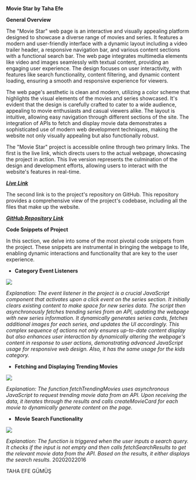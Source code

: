 <a name="_dsiqemgp8w9j"></a>**Movie Star by Taha Efe**


<a name="_z3q86rlf2xit"></a>**General Overview**

The "Movie Star" web page is an interactive and visually appealing platform designed to showcase a diverse range of movies and series. It features a modern and user-friendly interface with a dynamic layout including a video trailer header, a responsive navigation bar, and various content sections with a functional search bar. The web page integrates multimedia elements like video and images seamlessly with textual content, providing an engaging user experience. The design focuses on user interactivity, with features like search functionality, content filtering, and dynamic content loading, ensuring a smooth and responsive experience for viewers.

The web page's aesthetic is clean and modern, utilizing a color scheme that highlights the visual elements of the movies and series showcased. It's evident that the design is carefully crafted to cater to a wide audience, appealing to movie enthusiasts and casual viewers alike. The layout is intuitive, allowing easy navigation through different sections of the site. The integration of APIs to fetch and display movie data demonstrates a sophisticated use of modern web development techniques, making the website not only visually appealing but also functionally robust.

The "Movie Star" project is accessible online through two primary links. The first is the live link, which directs users to the actual webpage, showcasing the project in action. This live version represents the culmination of the design and development efforts, allowing users to interact with the website's features in real-time.

[***Live Link***](https://steadytaha.github.io/MovieStar/)

The second link is to the project's repository on GitHub. This repository provides a comprehensive view of the project's codebase, including all the files that make up the website.

[***GitHub Repository Link***](https://github.com/steadytaha/MovieStar)





<a name="_cll1h0b7rqmk"></a>**Code Snippets of Project**

In this section, we delve into some of the most pivotal code snippets from the project. These snippets are instrumental in bringing the webpage to life, enabling dynamic interactions and functionality that are key to the user experience.

- **Category Event Listeners**

![](Aspose.Words.66a97e20-3358-4917-a708-913f3ed893da.001.png)

*Explanation: The event listener in the project is a crucial JavaScript component that activates upon a click event on the series section. It initially clears existing content to make space for new series data. The script then asynchronously fetches trending series from an API, updating the webpage with new series information. It dynamically generates series cards, fetches additional images for each series, and updates the UI accordingly. This complex sequence of actions not only ensures up-to-date content display but also enhances user interaction by dynamically altering the webpage's content in response to user actions, demonstrating advanced JavaScript usage for responsive web design. Also, it has the same usage for the kids category.*

- **Fetching and Displaying Trending Movies**

![](Aspose.Words.66a97e20-3358-4917-a708-913f3ed893da.002.png)

*Explanation: The function fetchTrendingMovies uses asynchronous JavaScript to request trending movie data from an API. Upon receiving the data, it iterates through the results and calls createMovieCard for each movie to dynamically generate content on the page.*

- **Movie Search Functionality**

![](Aspose.Words.66a97e20-3358-4917-a708-913f3ed893da.003.png)

*Explanation: The function is triggered when the user inputs a search query. It checks if the input is not empty and then calls fetchSearchResults to get the relevant movie data from the API. Based on the results, it either displays the search results.*
20202022016

TAHA EFE GÜMÜŞ
